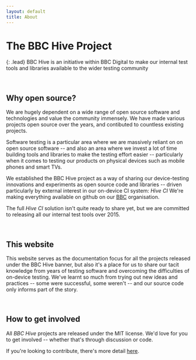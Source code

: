 ```yaml
---
layout: default
title: About
---
```


# The BBC Hive Project

{: .lead}
BBC Hive is an initiative within BBC Digital to make our
internal test tools and libraries available to the wider testing
community
  
<br />
  
## Why open source?
  
We are hugely dependent on a wide range of open source software and
technologies and value the community immensely. We have made 
various projects open source over the years, and contibuted to countless
existing projects.
  
Software testing is a particular area where we are massively 
reliant on on open source software -- and also an area where we invest
a lot of time building tools and libraries to make the testing effort
easier -- particularly when it comes to testing our products on physical
devices such as mobile phones and smart TVs.
  
We established the BBC Hive project as a way of sharing our device-testing
innovations and experiments as open source code and libraries -- driven
particularly by external interest in our on-device CI system: *Hive CI*
We're making everything available on github on our
[BBC](https://github.com/bbc) organisation.

The full *Hive CI* solution isn't quite ready to share yet, but we are
committed to releasing all our internal test tools over 2015.

<br />
  
## This website
  
This website serves as the documentation focus for all the projects
released under the BBC Hive banner, but also it's a place for us to share
our tacit knowledge from years of testing software and overcoming the
difficulties of on-device testing. We've learnt so much
from trying out new ideas and practices -- some were successful, some weren't
-- and our source code only informs part of the story.
  
<br />
  
## How to get involved
All *BBC Hive* projects are released under the MIT license. We'd love for
you to get involved -- whether that's through discussion or code.
  
If you're looking to contribute, there's more detail
[here](/hive-ci/contributing.html).
